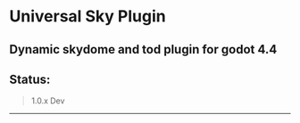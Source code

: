 # Universal Sky Plugin
Dynamic skydome and tod plugin for godot 4.4
---------------------------------------------

## Status:
> 1.0.x Dev
---------------------------------------------
